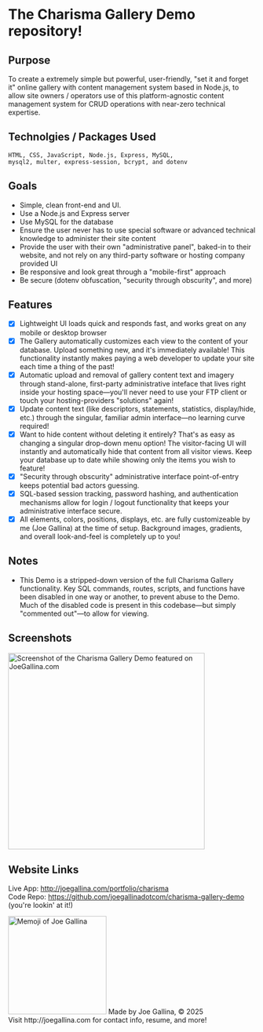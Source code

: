 # The Charisma Gallery Demo repository!

## Purpose

To create a extremely simple but powerful, user-friendly, "set it and forget it" online gallery with content management system based in Node.js, to allow site owners / operators use of this platform-agnostic content management system for CRUD operations with near-zero technical expertise.

## Technolgies / Packages Used

    HTML, CSS, JavaScript, Node.js, Express, MySQL,
    mysql2, multer, express-session, bcrypt, and dotenv

## Goals 
- Simple, clean front-end and UI.
- Use a Node.js and Express server
- Use MySQL for the database
- Ensure the user never has to use special software or advanced technical knowledge to administer their site content
- Provide the user with their own "administrative panel", baked-in to their website, and not rely on any third-party software or hosting company provided UI 
- Be responsive and look great through a "mobile-first" approach
- Be secure (dotenv obfuscation, "security through obscurity", and more)

## Features
- [x] Lightweight UI loads quick and responds fast, and works great on any mobile or desktop browser
- [x] The Gallery automatically customizes each view to the content of your database.  Upload something new, and it's immediately available!  This functionality instantly makes paying a web developer to update your site each time a thing of the past!
- [x] Automatic upload and removal of gallery content text and imagery through stand-alone, first-party administrative inteface that lives right inside your hosting space&mdash;you'll never need to use your FTP client or touch your hosting-providers "solutions" again!
- [x] Update content text (like descriptors, statements, statistics, display/hide, etc.) through the singular, familiar admin interface&mdash;no learning curve required!
- [x] Want to hide content without deleting it entirely?  That's as easy as changing a singular drop-down menu option!  The visitor-facing UI will instantly and automatically hide that content from all visitor views.  Keep your database up to date while showing only the items you wish to feature!
- [x] "Security through obscurity" administrative interface point-of-entry keeps potential bad actors guessing.
- [x] SQL-based session tracking, password hashing, and authentication mechanisms allow for login / logout functionality that keeps your administrative interface secure.
- [x] All elements, colors, positions, displays, etc. are fully customizeable by me (Joe Gallina) at the time of setup.  Background images, gradients, and overall look-and-feel is completely up to you!

## Notes
- This Demo is a stripped-down version of the full Charisma Gallery functionality.  Key SQL commands, routes, scripts, and functions have been disabled in one way or another, to prevent abuse to the Demo.  Much of the disabled code is present in this codebase&mdash;but simply "commented out"&mdash;to allow for viewing.

## Screenshots 
<img src="http://joegallina.com/portfolio/img/charisma-demo.png" alt="Screenshot of the Charisma Gallery Demo featured on JoeGallina.com" width="400">

## Website Links
Live App: http://joegallina.com/portfolio/charisma
<br>
Code Repo: https://github.com/joegallinadotcom/charisma-gallery-demo (you're lookin' at it!)

<img src="http://joegallina.com/img/memoji.png" alt="Memoji of Joe Gallina" width="200"/>
Made by Joe Gallina, &copy; 2025<br>
Visit http://joegallina.com for contact info, resume, and more!
